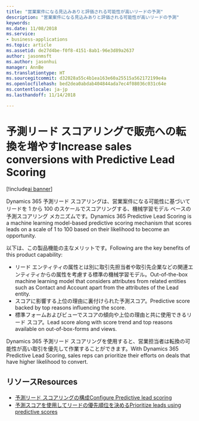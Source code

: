 ```yaml
---
title: "営業案件になる見込みありと評価される可能性が高いリードの予測"
description: "営業案件になる見込みありと評価される可能性が高いリードの予測"
keywords: 
ms.date: 11/08/2018
ms.service:
- business-applications
ms.topic: article
ms.assetid: de27d4be-f0f8-4151-8ab1-96e3d89a2637
author: jasonmsft
ms.author: jasonhui
manager: AnnBe
ms.translationtype: HT
ms.sourcegitcommit: d32028a55c4b1ea163e60a25515a562172199e4a
ms.openlocfilehash: bed2dea0abdab404844ada7ec4f08036c031c64e
ms.contentlocale: ja-jp
ms.lasthandoff: 11/14/2018

---
```


# <a name="increase-sales-conversions-with-predictive-lead-scoring"></a><span data-ttu-id="e9fab-103">予測リード スコアリングで販売への転換を増やす</span><span class="sxs-lookup"><span data-stu-id="e9fab-103">Increase sales conversions with Predictive Lead Scoring</span></span>

[!include[ai banner](../includes/ai.md)] 

<span data-ttu-id="e9fab-104">Dynamics 365 予測リード スコアリングは、営業案件になる可能性に基づいてリードを 1 から 100 のスケールでスコアリングする、機械学習モデル ベースの予測スコアリング メカニズムです。</span><span class="sxs-lookup"><span data-stu-id="e9fab-104">Dynamics 365 Predictive Lead Scoring is a machine learning model-based predictive scoring mechanism that scores leads on a scale of 1 to 100 based on their likelihood to become an opportunity.</span></span> 

<span data-ttu-id="e9fab-105">以下は、この製品機能の主なメリットです。</span><span class="sxs-lookup"><span data-stu-id="e9fab-105">Following are the key benefits of this product capability:</span></span> 

-  <span data-ttu-id="e9fab-106">リード エンティティの属性とは別に取引先担当者や取引先企業などの関連エンティティからの属性を考慮する標準の機械学習モデル。</span><span class="sxs-lookup"><span data-stu-id="e9fab-106">Out-of-the-box machine learning model that considers attributes from related entities such as Contact and Account apart from the attributes of the Lead entity.</span></span> 
-  <span data-ttu-id="e9fab-107">スコアに影響する上位の理由に裏付けられた予測スコア。</span><span class="sxs-lookup"><span data-stu-id="e9fab-107">Predictive score backed by top reasons influencing the score.</span></span> 
-  <span data-ttu-id="e9fab-108">標準フォームおよびビューでスコアの傾向や上位の理由と共に使用できるリード スコア。</span><span class="sxs-lookup"><span data-stu-id="e9fab-108">Lead score along with score trend and top reasons available on out-of-box-forms and views.</span></span> 

<span data-ttu-id="e9fab-109">Dynamics 365 予測リード スコアリングを使用すると、営業担当者は転換の可能性が高い取引を優先して作業することができます。</span><span class="sxs-lookup"><span data-stu-id="e9fab-109">With Dynamics 365 Predictive Lead Scoring, sales reps can prioritize their efforts on deals that have higher likelihood to convert.</span></span> 

## <a name="resources"></a><span data-ttu-id="e9fab-110">リソース</span><span class="sxs-lookup"><span data-stu-id="e9fab-110">Resources</span></span>

- [<span data-ttu-id="e9fab-111">予測リード スコアリングの構成</span><span class="sxs-lookup"><span data-stu-id="e9fab-111">Configure Predictive lead scoring</span></span>](https://docs.microsoft.com/dynamics365/ai/sales/configure-enable-dynamics-365-ai-sales#configure-predictive-lead-scoring)
- [<span data-ttu-id="e9fab-112">予測スコアを使用してリードの優先順位を決める</span><span class="sxs-lookup"><span data-stu-id="e9fab-112">Prioritize leads using predictive scores</span></span>](https://docs.microsoft.com/dynamics365/ai/sales/work-predictive-lead-scoring)

